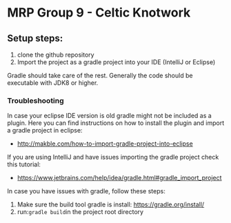 # MRP Group 9 - Celtic Knotwork

## Setup steps:
1. clone the github repository
2. Import the project as a gradle project into your IDE (IntelliJ or Eclipse)

Gradle should take care of the rest. Generally the code should be executable with JDK8 or higher.

### Troubleshooting

In case your eclipse IDE version is old gradle might not be included as a plugin.
Here you can find instructions on how to install the plugin and import a gradle project in eclipse:
- http://makble.com/how-to-import-gradle-project-into-eclipse

If you are using IntelliJ and have issues importing the gradle project check this tutorial:
- https://www.jetbrains.com/help/idea/gradle.html#gradle_import_project

In case you have issues with gradle, follow these steps:
1. Make sure the build tool gradle is install: https://gradle.org/install/
2. run:`gradle build`in the project root directory